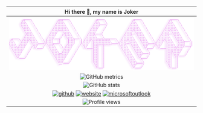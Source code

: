 | **Hi there 👋, my name is Joker** |
| :--: |
|    ![](api/Joker.png)|
|   ![GitHub metrics](https://metrics.lecoq.io/leon000919)     |
|  ![GitHub stats](https://github-readme-stats.vercel.app/api?username=leon000919&show_icons=true)      |
|   [<img src='https://cdn.jsdelivr.net/npm/simple-icons@3.0.1/icons/github.svg' alt='github' height='40'>](https://github.com/leon000919)  [<img src='https://cdn.jsdelivr.net/npm/simple-icons@3.0.1/icons/icloud.svg' alt='website' height='40'>](https://endgame.cc)  [<img src='https://cdn.jsdelivr.net/npm/simple-icons@3.0.1/icons/microsoftoutlook.svg' alt='microsoftoutlook' height='40'>](mailto://lyong000919@163.com)     |
| ![Profile views](https://gpvc.arturio.dev/leon000919)  |





